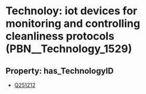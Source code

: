# Technoloy: __iot devices for monitoring and controlling cleanliness protocols__ (PBN__Technology_1529)

## Property: has_TechnologyID

* [Q251212](Q251212)

